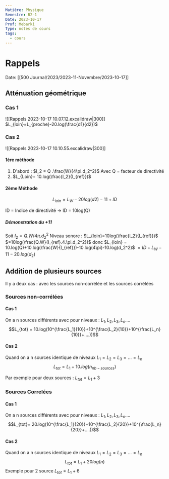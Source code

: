 ```yaml
---
Matière: Physique
Semestre: B2-1
Date: 2023-10-17
Prof: Mebarki
Type: notes de cours
tags:
  - cours
---
```

# Rappels 
Date: [[500 Journal/2023/2023-11-Novembre/2023-10-17]] 

## Atténuation géométrique
### Cas 1
![[Rappels 2023-10-17 10.07.12.excalidraw|300]]
$L_{loin}=L_{proche}-20.log(\frac{d1}{d2})$
### Cas 2
![[Rappels 2023-10-17 10.10.55.excalidraw|300]]
#### 1ère méthode
 1. D'abord : $I_2 = Q .\frac{W}{4\pi.d_2^2}$
 Avec Q = facteur de directivité
 2. $L_{Loin}= 10.log(\frac{I_2}{I_{ref}})$
#### 2ème Méthode 
$$L_{loin} = L_W - 20 log(d2) - 11 +ID$$

ID = Indice de directivité → ID = 10log(Q)
##### Démonstration du +11
Soit $I_2 = Q. W/4\pi.d_2^2$
Niveau sonore : $L_{loin}=10log(\frac{I_2}{I_{ref}})$
$=10log(\frac{Q.W}{I_{ref}.4.\pi.d_2^2})$
donc 
$L_{loin} = 10.log(Q)+10.log(\frac{W}{I_{ref}})-10.log(4\pi)-10.log(d_2^2)$
$= ID +L_W - 11 - 20.log(d_2)$
## Addition de plusieurs sources
Il y a deux cas : avec les sources non-corrélée et les sources corrélées
### Sources non-corrélées
#### Cas 1 
On a n sources différents avec pour niveaux : $L_1, L_2, L_3, L_n….$
$$L_{tot} = 10.log(10^{\frac{L_1}{10}}+10^{\frac{L_2}{10}}+10^{\frac{L_n}{10}}+....))$$
#### Cas 2
Quand on a n sources identique de niveaux $L_1=L_2=L_3=…=L_n$
$$L_{tot}= L_1+ 10.log(n_{nb-sources})$$

Par exemple pour deux sources : $L_{tot}= L_1 + 3$

### Sources Correlées

#### Cas 1 
On a n sources différents avec pour niveaux : $L_1, L_2, L_3, L_n….$
$$L_{tot}= 20.log(10^{\frac{L_1}{20}}+10^{\frac{L_2}{20}}+10^{\frac{L_n}{20}}+....))$$
#### Cas 2 
Quand on a n sources identique de niveaux $L_1=L_2=L_3=…=L_n$
$$L_{tot}=L_1 + 20log(n)$$
Exemple pour 2 source $L_{tot}= L_1 + 6$